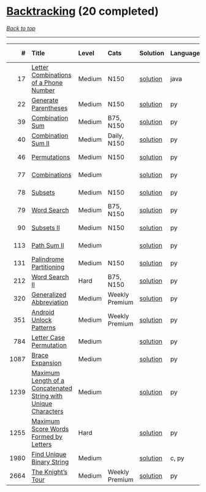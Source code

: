 # [Backtracking](<https://leetcode.com/tag/Backtracking/>) (20 completed)

*[Back to top](<../../README.md>)*

------

|    # | Title                                                                                                                                                            | Level   | Cats           | Solution                                                                                  | Languages   | Date Complete   |
|-----:|:-----------------------------------------------------------------------------------------------------------------------------------------------------------------|:--------|:---------------|:------------------------------------------------------------------------------------------|:------------|:----------------|
|   17 | [Letter Combinations of a Phone Number](<https://leetcode.com/problems/letter-combinations-of-a-phone-number>)                                                   | Medium  | N150           | [solution](<../_17. Letter Combinations of a Phone Number.md>)                            | java        | Jul 14, 2024    |
|   22 | [Generate Parentheses](<https://leetcode.com/problems/generate-parentheses>)                                                                                     | Medium  | N150           | [solution](<../_22. Generate Parentheses.md>)                                             | py          | Jun 13, 2024    |
|   39 | [Combination Sum](<https://leetcode.com/problems/combination-sum>)                                                                                               | Medium  | B75, N150      | [solution](<../_39. Combination Sum.md>)                                                  | py          | Jul 16, 2024    |
|   40 | [Combination Sum II](<https://leetcode.com/problems/combination-sum-ii>)                                                                                         | Medium  | Daily, N150    | [solution](<../_40. Combination Sum II.md>)                                               | py          | Aug 13, 2024    |
|   46 | [Permutations](<https://leetcode.com/problems/permutations>)                                                                                                     | Medium  | N150           | [solution](<../_46. Permutations.md>)                                                     | py          | Jun 07, 2024    |
|   77 | [Combinations](<https://leetcode.com/problems/combinations>)                                                                                                     | Medium  |                | [solution](<../_77. Combinations.md>)                                                     | py          | Jun 07, 2024    |
|   78 | [Subsets](<https://leetcode.com/problems/subsets>)                                                                                                               | Medium  | N150           | [solution](<../_78. Subsets.md>)                                                          | py          | Jun 02, 2024    |
|   79 | [Word Search](<https://leetcode.com/problems/word-search>)                                                                                                       | Medium  | B75, N150      | [solution](<../_79. Word Search.md>)                                                      | py          | Jun 27, 2024    |
|   90 | [Subsets II](<https://leetcode.com/problems/subsets-ii>)                                                                                                         | Medium  | N150           | [solution](<../_90. Subsets II.md>)                                                       | py          | Jul 03, 2024    |
|  113 | [Path Sum II](<https://leetcode.com/problems/path-sum-ii>)                                                                                                       | Medium  |                | [solution](<../_113. Path Sum II.md>)                                                     | py          | Jul 03, 2024    |
|  131 | [Palindrome Partitioning](<https://leetcode.com/problems/palindrome-partitioning>)                                                                               | Medium  | N150           | [solution](<../_131. Palindrome Partitioning.md>)                                         | py          | Jul 30, 2024    |
|  212 | [Word Search II](<https://leetcode.com/problems/word-search-ii>)                                                                                                 | Hard    | B75, N150      | [solution](<../_212. Word Search II.md>)                                                  | py          | Jun 27, 2024    |
|  320 | [Generalized Abbreviation](<https://leetcode.com/problems/generalized-abbreviation>)                                                                             | Medium  | Weekly Premium | [solution](<../_320. Generalized Abbreviation.md>)                                        | py          | Aug 22, 2024    |
|  351 | [Android Unlock Patterns](<https://leetcode.com/problems/android-unlock-patterns>)                                                                               | Medium  | Weekly Premium | [solution](<../_351. Android Unlock Patterns.md>)                                         | py          | Aug 13, 2024    |
|  784 | [Letter Case Permutation](<https://leetcode.com/problems/letter-case-permutation>)                                                                               | Medium  |                | [solution](<../_784. Letter Case Permutation.md>)                                         | py          | Jun 15, 2024    |
| 1087 | [Brace Expansion](<https://leetcode.com/problems/brace-expansion>)                                                                                               | Medium  |                | [solution](<../_1087. Brace Expansion.md>)                                                | py          | Jun 15, 2024    |
| 1239 | [Maximum Length of a Concatenated String with Unique Characters](<https://leetcode.com/problems/maximum-length-of-a-concatenated-string-with-unique-characters>) | Medium  |                | [solution](<../_1239. Maximum Length of a Concatenated String with Unique Characters.md>) | py          | Jun 29, 2024    |
| 1255 | [Maximum Score Words Formed by Letters](<https://leetcode.com/problems/maximum-score-words-formed-by-letters>)                                                   | Hard    |                | [solution](<../_1255. Maximum Score Words Formed by Letters.md>)                          | py          | Jun 15, 2024    |
| 1980 | [Find Unique Binary String](<https://leetcode.com/problems/find-unique-binary-string>)                                                                           | Medium  |                | [solution](<../_1980. Find Unique Binary String.md>)                                      | c, py       | Jun 27, 2024    |
| 2664 | [The Knight’s Tour](<https://leetcode.com/problems/the-knights-tour>)                                                                                            | Medium  | Weekly Premium | [solution](<../_2664. The Knight’s Tour.md>)                                              | py          | Oct 26, 2024    |